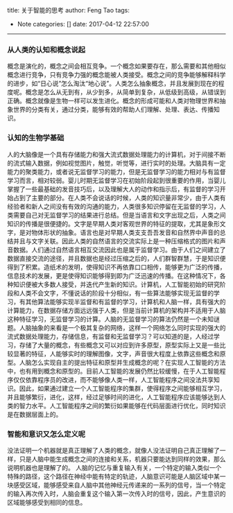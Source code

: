 title: 关于智能的思考
author: Feng Tao
tags:
  - Note
categories: []
date: 2017-04-12 22:57:00
---
### 从人类的认知和概念说起
概念是演化的，概念之间会相互竞争。一个概念如果要存在，那么需要和其他相似概念进行竞争，只有竞争力强的概念能被人类接受。概念之间的竞争能够解释科学的进步，如“日心说”怎么淘汰“地心说”。人类怎么抽象概念，并且发展到现在的程度呢。概念是怎么从无到有，从少到多，从简单到复杂，从低级到高级，从错误到正确。概念就像是生物一样可以发生进化。概念的形成可能和人类对物理世界和抽象世界的分类有关，通过分类，能够有效的帮助人们理解、处理、表达、传播知识。

<!-- more -->

### 认知的生物学基础
人的大脑像是一个具有存储能力和强大流式数据处理能力的计算机，对于间接不断的流式输入数据，例如视觉图片，触觉，听觉等，进行实时的处理。大脑具有一定能力的聚类能力，或者说无监督学习的能力，但是无监督学习的能力相对与有监督学习而言，相对较弱。婴儿时期无监督学习在初始阶段起到很重要的作用，当婴儿掌握了一些最基础的发音技巧后，以及理解大人的动作和指示后，有监督的学习开始占到了主要的部分。在人类不会说话的时候，人类的知识量非常少，由于人类有经验者和新人之间没有有效的沟通的能力，人类很多知识停留在无监督的学习，人类需要自己对无监督学习的结果进行总结。但是当语言和文字出现之后，人类之间知识的传播是很便捷的。文字是早期人类对客观世界的特征的提取，尤其是象形文字，是对物体形状的抽象。语言也是对早期人类支支吾吾发音和自然界中声音的总结并且与文字关联。因此人类的自然语言的交流实际上是一种压缩格式的图片和声音数据。人们通过自然语言相互交流因此也是属于监督学习。由于人们之间建立了数据直接交流的途径，并且数据也是经过压缩之后的，人们群智群慧，于是知识便得到了积累。造纸术的发明，使得知识不再依靠口口相传，能够更为广泛的传播，信息技术的发展，更是使得知识能够得到即为广泛迅速的传播。在这种情况下，各种知识便被大多数人接受，并迭代产生新的知识。计算机，人工智能初始的研究阶段和人类不会文字，不懂说话的阶段十分相似，有一些算法能够实现无监督的学习，有其他算法能够实现半监督和有监督的学习，计算机和人脑一样，具有强大的计算能力，在数据存储方面远远强于人类，但是当前计算机的架构并不适用于人脑这种特征学习，无监督学习的计算。人脑的无监督学习的算法仍然是一个未知谜题。人脑抽象的来看是一个极其复杂的网络，这样一个网络怎么同时实现的强大的流式数据处理能力，存储信息，有监督和无监督学习？可以知道的是，人经过学习，存储了大量的概念，有些概念又可以对应到许多原型，原型实际上又是一些比较显著的特征，人能够实时的理解图像，文字，声音很大程度上依靠这些概念和原型。人脑怎么实现自主的提出特征和原型并生成概念的呢？在实现人工智能的方法中，也有用到概念和原型的。目前人工智能的发展仍然比较缓慢，在于人工智能程序仅仅依靠程序员的改进，而不能够像人类一样，人工智能程序之间没法共享知识。因此，如果通过建立一个人工智能程序的集群，使得程序之间能够相互学习，并且能够繁衍，进化，这样，经过足够时间的进化，人工智能程序应该能够达到人类的智力水平。人工智能程序之间的繁衍如果能够在代码层面进行优化，同时知识是在数据层面上的。

### 智能和意识又怎么定义呢

没法证明一个机器就是真正理解了人类的概念，就像人没法证明自己真正理解了一样，只是人脑中能生成概念之间的连接和关系，机器只要能达到同样的效果，那么说明机器也是理解了的。
人脑的记忆与重复输入有关，一个特定的输入类似一个特殊的路径，这个路径在神经中能有特定的轨迹，人脑意识可能是人脑区域中某一块感受区域，能够感受来自人脑中其他神经元传递来的一系列的信号，当一个特定的输入再次传入时，人脑会重复这个输入第一次传入时的信号，因此，产生意识的区域能够感受到相同的信息。